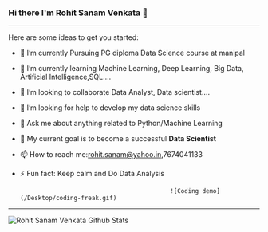 ### Hi there I'm Rohit Sanam Venkata 👋

<hr>

Here are some ideas to get you started:

- 🔭 I’m currently Pursuing PG diploma Data Science course at manipal
- 🌱 I’m currently learning Machine Learning, Deep Learning, Big Data, Artificial Intelligence,SQL....
- 👯 I’m looking to collaborate Data Analyst, Data scientist....
- 🤔 I’m looking for help to develop my data science skills
- 💬 Ask me about anything related to Python/Machine Learning
- 🥅 My current goal is to become a successful **Data Scientist**
- 📫 How to reach me:rohit.sanam@yahoo.in,7674041133
- ⚡ Fun fact: Keep calm and Do Data Analysis 

                                                
                                                ![Coding demo](/Desktop/coding-freak.gif)

<hr>
<img align = "left" alt = "Rohit Sanam Venkata Github Stats" src="https://github-readme-stats.vercel.app/api?username=rohitsanam&theme=algolia&show_icons=true" />
